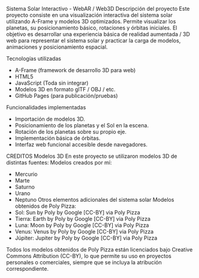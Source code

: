 Sistema Solar Interactivo - WebAR / Web3D
Descripción del proyecto
Este proyecto consiste en una visualización interactiva del sistema solar utilizando A-Frame y modelos 3D optimizados. Permite visualizar los planetas, su posicionamiento básico, rotaciones y órbitas iniciales. El objetivo es desarrollar una experiencia básica de realidad aumentada / 3D web para representar el sistema solar y practicar la carga de modelos, animaciones y posicionamiento espacial.

Tecnologías utilizadas
- A-Frame (framework de desarrollo 3D para web)
- HTML5
- JavaScript (Toda sin integrar)
- Modelos 3D en formato glTF / OBJ / etc.
- GitHub Pages (para publicación/pruebas)

Funcionalidades implementadas
- Importación de modelos 3D.
- Posicionamiento de los planetas y el Sol en la escena.
- Rotación de los planetas sobre su propio eje.
- Implementación básica de órbitas.
- Interfaz web funcional accesible desde navegadores.

CREDITOS
Modelos 3D
En este proyecto se utilizaron modelos 3D de distintas fuentes:
Modelos creados por mí:
- Mercurio
- Marte
- Saturno
- Urano
- Neptuno
Otros elementos adicionales del sistema solar
Modelos obtenidos de Poly Pizza:
- Sol: Sun by Poly by Google [CC-BY] via Poly Pizza
- Tierra: Earth by Poly by Google [CC-BY] via Poly Pizza
- Luna: Moon by Poly by Google [CC-BY] via Poly Pizza
- Venus: Venus by Poly by Google [CC-BY] via Poly Pizza
- Júpiter: Jupiter by Poly by Google [CC-BY] via Poly Pizza

Todos los modelos obtenidos de Poly Pizza están licenciados bajo Creative Commons Attribution (CC-BY), lo que permite su uso en proyectos personales o comerciales, siempre que se incluya la atribución correspondiente.

